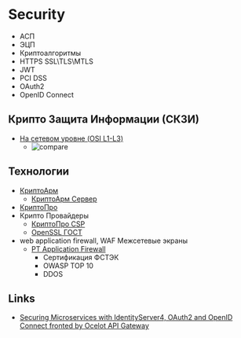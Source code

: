 # Security

- АСП
- ЭЦП
- Криптоалгоритмы
- HTTPS SSL\TLS\MTLS
- JWT
- PCI DSS
- OAuth2
- OpenID Connect

## Крипто Защита Информации (СКЗИ)

- [На сетевом уровне (OSI L1-L3)](https://systempb.ru/company/our-articles/vysokie-skorosti-sovremennykh-tsod-kak-vozmozhnosti-stanovyatsya-ogranicheniyami-i-chto-s-etim-delat/)
  - ![compare](https://systempb.ru/upload/medialibrary/e4a/4.jpg) 

## Технологии

- [КриптоАрм]()
  - [КриптоАрм Сервер](https://cryptoarm.ru/news/kriptoarm-server/)
- [КриптоПро](https://www.cryptopro.ru/products)
- Крипто Провайдеры
  - [КриптоПро CSP](https://www.cryptopro.ru/products/csp/compare)
  - [OpenSSL ГОСТ](https://redos.red-soft.ru/base/manual/safe-redos/gost-in-openssl/)
- web application firewall, WAF Межсетевые экраны
  - [PT Application Firewall](https://www.tadviser.ru/index.php/%D0%9F%D1%80%D0%BE%D0%B4%D1%83%D0%BA%D1%82:PT_Application_Firewall) 
    - Сертификация ФСТЭК
    - OWASP TOP 10
    - DDOS
  
## Links

- [Securing Microservices with IdentityServer4, OAuth2 and OpenID Connect fronted by Ocelot API Gateway](https://medium.com/aspnetrun/securing-microservices-with-identityserver4-with-oauth2-and-openid-connect-fronted-by-ocelot-api-49ea44a0cf9e)
